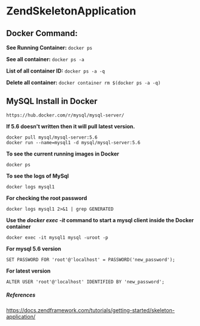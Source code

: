 # ZendSkeletonApplication

Docker Command:
---------------
**See Running Container:** ```docker ps```

**See all container:** ```docker ps -a```

**List of all container ID:** ```docker ps -a -q```

**Delete all container:** ```docker container rm $(docker ps -a -q)```

MySQL Install in Docker
-----------------------
    https://hub.docker.com/r/mysql/mysql-server/
    
 **If 5.6 doesn't written then it will pull latest version.**
 
    docker pull mysql/mysql-server:5.6
    docker run --name=mysql1 -d mysql/mysql-server:5.6
**To see the current running images in Docker**

    docker ps
**To see the logs of MySql**

    docker logs mysql1
**For checking the root password**

    docker logs mysql1 2>&1 | grep GENERATED
**Use the *docker exec -it* command to start a mysql client inside the Docker container**

    docker exec -it mysql1 mysql -uroot -p
**For mysql 5.6 version**

    SET PASSWORD FOR 'root'@'localhost' = PASSWORD('new_password');
**For latest version**

    ALTER USER 'root'@'localhost' IDENTIFIED BY 'new_password';

##### References
https://docs.zendframework.com/tutorials/getting-started/skeleton-application/
